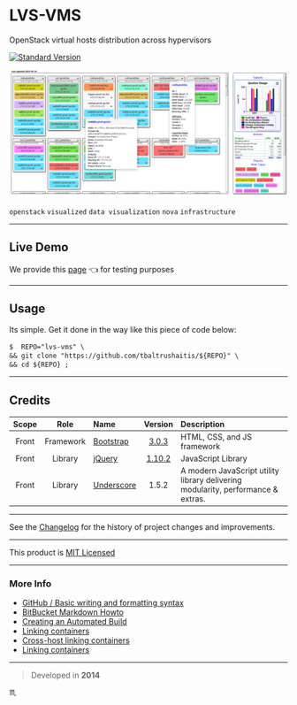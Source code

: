 # LVS-VMS #

OpenStack virtual hosts distribution across hypervisors

[![Standard Version](https://img.shields.io/badge/release-standard%20version-brightgreen.svg?style=plastic)](https://github.com/conventional-changelog/standard-version)

![OpenStack Diagram](assets/img/openstack-virtual-hosts-diagram.png)

`openstack` `visualized` `data visualization` `nova` `infrastructure`

---

## Live Demo ##
We provide this [page](http://bit.ly/lvs-vis) :point_left: for testing purposes

---

## Usage ##

Its simple. Get it done in the way like this piece of code below:

```shell
$  REPO="lvs-vms" \
&& git clone "https://github.com/tbaltrushaitis/${REPO}" \
&& cd ${REPO} ;
```

---

## Credits ##

 Scope | Role | Name | Version | Description
:-----:|:----:|:-----|:-------:|:------------
 Front | Framework | [Bootstrap](http://getbootstrap.com) | [3.0.3](https://getbootstrap.com/docs/3.4/) | HTML, CSS, and JS framework
 Front | Library | [jQuery](http://jquery.com/) | [1.10.2](https://github.com/jquery/jquery/tree/1.10.2) | JavaScript Library
 Front | Library | [Underscore](https://underscorejs.org/) | 1.5.2 | A modern JavaScript utility library delivering modularity, performance & extras.

---

See the [Changelog][Changelog] for the history of project changes and improvements.

---

This product is [MIT Licensed][License]

---

### More Info ###

 - [GitHub / Basic writing and formatting syntax](https://help.github.com/articles/basic-writing-and-formatting-syntax/)
 - [BitBucket Markdown Howto](https://bitbucket.org/tutorials/markdowndemo)
 - [Creating an Automated Build](https://docs.docker.com/docker-hub/builds/)
 - [Linking containers](https://docs.docker.com/engine/userguide/networking/default_network/dockerlinks.md)
 - [Cross-host linking containers](https://docs.docker.com/engine/admin/ambassador_pattern_linking.md)
 - [Linking containers](https://docs.docker.com/engine/userguide/networking/default_network/dockerlinks.md)

---

> Developed in **2014**

:scorpius:

[Changelog]: CHANGELOG.md
[License]: LICENSE.md
